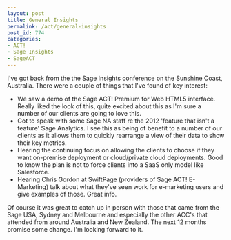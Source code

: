 ```yaml
---
layout: post
title: General Insights
permalink: /act/general-insights
post_id: 774
categories:
- ACT!
- Sage Insights
- SageACT
---
```


I've got back from the the Sage Insights conference on the Sunshine Coast, Australia. There were a couple of things that I've found of key interest:

- We saw a demo of the Sage ACT! Premium for Web HTML5 interface. Really liked the look of this, quite excited about this as I'm sure a number of our clients are going to love this.
- Got to speak with some Sage NA staff re the 2012 'feature that isn't a feature' Sage Analytics. I see this as being of benefit to a number of our clients as it allows them to quickly rearrange a view of their data to show their key metrics.
- Hearing the continuing focus on allowing the clients to choose if they want on-premise deployment or cloud/private cloud deployments. Good to know the plan is not to force clients into a SaaS only model like Salesforce.
- Hearing Chris Gordon at SwiftPage (providers of Sage ACT! E-Marketing) talk about what they've seen work for e-marketing users and give examples of those. Great info.

Of course it was great to catch up in person with those that came from the Sage USA, Sydney and Melbourne and especially the other ACC's that attended from around Australia and New Zealand. The next 12 months promise some change. I'm looking forward to it.
